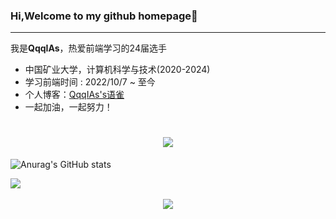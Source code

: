 ### Hi,Welcome to my github homepage👋

___

我是**QqqIAs**，热爱前端学习的24届选手
- 中国矿业大学，计算机科学与技术(2020-2024)
- 学习前端时间 : 2022/10/7 ~ 至今
- 个人博客：<a href="https://www.yuque.com/future_dream">QqqIAs's语雀</a>
- 一起加油，一起努力！
<h1 align="center"> <img src="https://readme-typing-svg.herokuapp.com/?lines=console.log(%22Hello%2C%20World!%22);祝您今天愉快!&center=true&size=27"> </h1>

![Anurag's GitHub stats](https://github-readme-stats.vercel.app/api?username=QqqIAs&show_icons=true&theme=merko)

<div> <img src="https://github-readme-stats.vercel.app/api/top-langs/?username=QqqIAs&hide_title=true&hide_border=true&layout=compact&langs_count=6&text_color=000&icon_color=fff&bg_color=0,52fa5a,4dfcff,c64dff&theme=graywhite" /> </div>

<br>
<div align="center"> <img src="https://activity-graph.herokuapp.com/graph?username=QqqIAs&theme=vue" /> </div>
